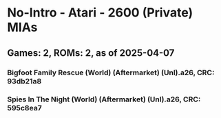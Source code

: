 # No-Intro - Atari - 2600 (Private) MIAs
## Games: 2, ROMs: 2, as of 2025-04-07

### Bigfoot Family Rescue (World) (Aftermarket) (Unl).a26, CRC: 93db21a8
### Spies In The Night (World) (Aftermarket) (Unl).a26, CRC: 595c8ea7
